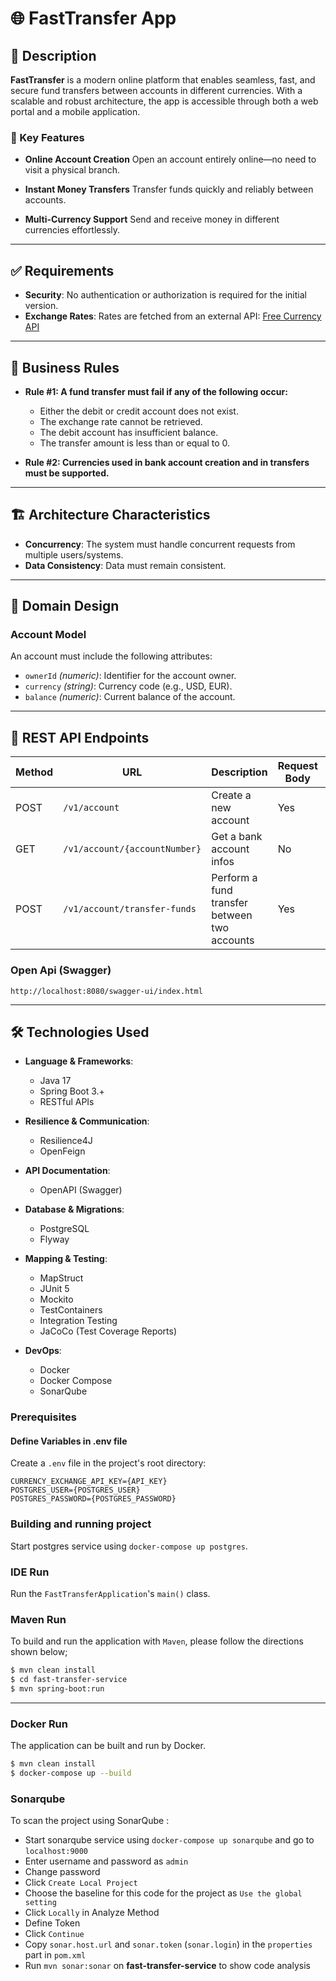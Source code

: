 # 🌐 FastTransfer App

## 📘 Description

**FastTransfer** is a modern online platform that enables seamless, fast, and secure fund transfers between accounts in different currencies. With a scalable and robust architecture, the app is accessible through both a web portal and a mobile application.

### 🔑 Key Features

* **Online Account Creation**
  Open an account entirely online—no need to visit a physical branch.

* **Instant Money Transfers**
  Transfer funds quickly and reliably between accounts.

* **Multi-Currency Support**
  Send and receive money in different currencies effortlessly.

---

## ✅ Requirements

* **Security**: No authentication or authorization is required for the initial version.
* **Exchange Rates**: Rates are fetched from an external API: [Free Currency API](https://freecurrencyapi.com/)

---

## 📐 Business Rules

* **Rule #1: A fund transfer must fail if any of the following occur:**
    * Either the debit or credit account does not exist.
    * The exchange rate cannot be retrieved.
    * The debit account has insufficient balance.
    * The transfer amount is less than or equal to 0.


* **Rule #2: Currencies used in bank account creation and in transfers must be supported.**

---

## 🏗️ Architecture Characteristics


* **Concurrency**: The system must handle concurrent requests from multiple users/systems.
* **Data Consistency**: Data must remain consistent.

---

## 🧩 Domain Design

### Account Model

An account must include the following attributes:

* `ownerId` *(numeric)*: Identifier for the account owner.
* `currency` *(string)*: Currency code (e.g., USD, EUR).
* `balance` *(numeric)*: Current balance of the account.

---

## 🔌 REST API Endpoints

| Method | URL                           | Description                                   | Request Body | Path Variables |
|--------|-------------------------------|-----------------------------------------------|--------------|----------------|
| POST   | `/v1/account`                 | Create a new account                          | Yes          | No             |
| GET    | `/v1/account/{accountNumber}` | Get a bank account infos                      | No           | Yes            |
| POST   |  `/v1/account/transfer-funds` | Perform a fund transfer between two accounts  | Yes          | No             |

### Open Api (Swagger)

```
http://localhost:8080/swagger-ui/index.html
```

---

## 🛠️ Technologies Used

* **Language & Frameworks**:

    * Java 17
    * Spring Boot 3.+
    * RESTful APIs

* **Resilience & Communication**:

    * Resilience4J
    * OpenFeign

* **API Documentation**:

    * OpenAPI (Swagger)

* **Database & Migrations**:

    * PostgreSQL
    * Flyway

* **Mapping & Testing**:

    * MapStruct
    * JUnit 5
    * Mockito
    * TestContainers
    * Integration Testing
    * JaCoCo (Test Coverage Reports)

* **DevOps**:

    * Docker
    * Docker Compose
    * SonarQube

### Prerequisites

#### Define Variables in .env file

Create a `.env` file in the project's root directory:

```
CURRENCY_EXCHANGE_API_KEY={API_KEY}
POSTGRES_USER={POSTGRES_USER}
POSTGRES_PASSWORD={POSTGRES_PASSWORD}
```

### Building and running project

Start postgres service using `docker-compose up postgres`.

### IDE Run

Run the `FastTransferApplication`'s `main()` class.

### Maven Run
To build and run the application with `Maven`, please follow the directions shown below;

```sh
$ mvn clean install
$ cd fast-transfer-service
$ mvn spring-boot:run
```

---

### Docker Run
The application can be built and run by Docker.

```sh
$ mvn clean install
$ docker-compose up --build
```

### Sonarqube

To scan the project using SonarQube :

- Start sonarqube service using `docker-compose up sonarqube` and go to `localhost:9000`
- Enter username and password as `admin`
- Change password
- Click `Create Local Project`
- Choose the baseline for this code for the project as `Use the global setting`
- Click `Locally` in Analyze Method
- Define Token
- Click `Continue`
- Copy `sonar.host.url` and `sonar.token` (`sonar.login`) in the `properties` part in  `pom.xml`
- Run `mvn sonar:sonar` on **fast-transfer-service** to show code analysis